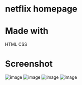 # netflix homepage

# Made with
HTML CSS 

# Screenshot
![image](https://github.com/harshi2111/netflix-homepage-with-html-and-css/assets/141211240/8691ad2e-5834-4c56-98e1-879006ef2be6)
![image](https://github.com/harshi2111/netflix-homepage-with-html-and-css/assets/141211240/88df6d1f-5fd1-4d69-8ef6-8817ab273070)
![image](https://github.com/harshi2111/netflix-homepage-with-html-and-css/assets/141211240/0b31c903-546d-4ce2-9516-64d6f4f876bd)
![image](https://github.com/harshi2111/netflix-homepage-with-html-and-css/assets/141211240/63eabd89-4525-4a33-89cf-bf35a210ea99)



